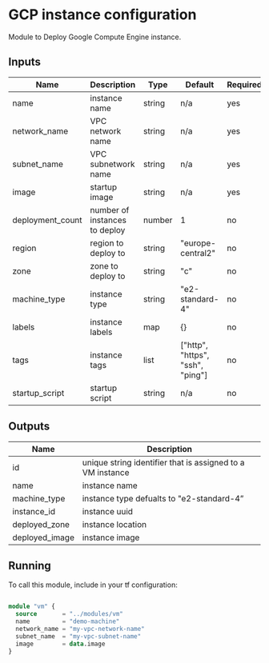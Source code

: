 # GCP instance configuration

 Module to Deploy Google Compute Engine instance.

## Inputs

| Name | Description  | Type | Default | Required |
| ------------ | ------------ | ------------ | ------------ | ------------ |
|  name |  instance name  |  string  |  n/a | yes  |
| network_name | VPC network name | string | n/a | yes |
| subnet_name | VPC subnetwork name | string | n/a | yes |
|image | startup image | string | n/a | yes
| deployment_count | number of instances to deploy | number | 1 | no |
| region | region to deploy to | string | "europe-central2" | no |
| zone | zone to deploy to | string | "c" | no |
| machine_type | instance type | string | "e2-standard-4" | no |
| labels | instance labels | map | {} | no |
| tags | instance tags | list | ["http",<br> "https",<br> "ssh",<br> "ping"] | no |
|startup_script | startup script | string | n/a | no

## Outputs

| Name  | Description  |
| ------------ | ------------ |
| id  |  unique string identifier that is assigned to a VM instance |
|  name |  instance name |
|  machine_type | instance type defualts to "e2-standard-4”|
|  instance_id | instance uuid |
|  deployed_zone | instance location |
|  deployed_image | instance image |

## Running

To call this module, include in your tf configuration:

```terraform

module "vm" {
  source       = "../modules/vm"
  name         = "demo-machine"
  network_name = "my-vpc-network-name" 
  subnet_name  = "my-vpc-subnet-name"
  image        = data.image 
}

```
